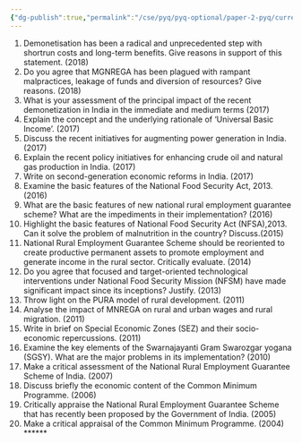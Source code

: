 ```yaml
---
{"dg-publish":true,"permalink":"/cse/pyq/pyq-optional/paper-2-pyq/current-tpyq/"}
---
```



1. Demonetisation has been a radical and unprecedented step with shortrun costs and long-term benefits. Give reasons in support of this statement. (2018) 
2. Do you agree that MGNREGA has been plagued with rampant malpractices, leakage of funds and diversion of resources? Give reasons. (2018) 
3. What is your assessment of the principal impact of the recent demonetization in India in the immediate and medium terms (2017) 
4. Explain the concept and the underlying rationale of ‘Universal Basic Income’. (2017) 
5. Discuss the recent initiatives for augmenting power generation in India. (2017) 
6. Explain the recent policy initiatives for enhancing crude oil and natural gas production in India. (2017) 
7. Write on second-generation economic reforms in India. (2017) 
8. Examine the basic features of the National Food Security Act, 2013. (2016) 
9. What are the basic features of new national rural employment guarantee scheme? What are the impediments in their implementation? (2016) 
10. Highlight the basic features of National Food Security Act (NFSA),2013. Can it solve the problem of malnutrition in the country? Discuss.(2015) 
11. National Rural Employment Guarantee Scheme should be reoriented to create productive permanent assets to promote employment and generate income in the rural sector. Critically evaluate. (2014) 
12. Do you agree that focused and target-oriented technological interventions under National Food Security Mission (NFSM) have made significant impact since its inceptions? Justify. (2013) 
13. Throw light on the PURA model of rural development. (2011) 
14. Analyse the impact of MNREGA on rural and urban wages and rural migration. (2011) 
15. Write in brief on Special Economic Zones (SEZ) and their socio-economic repercussions. (2011) 
16. Examine the key elements of the Swarnajayanti Gram Swarozgar yogana (SGSY). What are the major problems in its implementation? (2010) 
17. Make a critical assessment of the National Rural Employment Guarantee Scheme of India. (2007) 
18. Discuss briefly the economic content of the Common Minimum Programme. (2006) 
19. Critically appraise the National Rural Employment Guarantee Scheme that has recently been proposed by the Government of India. (2005) 
20. Make a critical appraisal of the Common Minimum Programme. (2004) ******